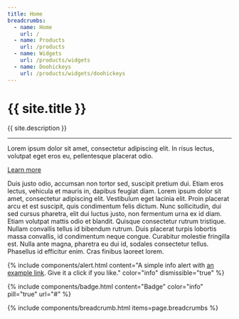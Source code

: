 ```yaml
---
title: Home
breadcrumbs:
  - name: Home
    url: /
  - name: Products
    url: /products
  - name: Widgets
    url: /products/widgets
  - name: Doohickeys
    url: /products/widgets/doohickeys
---
```


<div class="jumbotron">
  <h1 class="display-4">{{ site.title }}</h1>
  <p class="lead">{{ site.description }}</p>
  <hr class="my-4">
  <p>Lorem ipsum dolor sit amet, consectetur adipiscing elit. In risus lectus, volutpat eget eros eu, pellentesque placerat odio.</p>
  <a class="btn btn-primary btn-lg" href="{{ '/about' | prepend: site.baseurl }}">Learn more</a>
</div>

Duis justo odio, accumsan non tortor sed, suscipit pretium dui. Etiam eros lectus, vehicula et mauris in, dapibus feugiat diam. Lorem ipsum dolor sit amet, consectetur adipiscing elit. Vestibulum eget lacinia elit. Proin placerat arcu et est suscipit, quis condimentum felis dictum. Nunc sollicitudin, dui sed cursus pharetra, elit dui luctus justo, non fermentum urna ex id diam. Etiam volutpat mattis odio et blandit. Quisque consectetur rutrum tristique. Nullam convallis tellus id bibendum rutrum. Duis placerat turpis lobortis massa convallis, id condimentum neque congue. Curabitur molestie fringilla est. Nulla ante magna, pharetra eu dui id, sodales consectetur tellus. Phasellus id efficitur enim. Cras finibus laoreet lorem.

{% include components/alert.html
  content="A simple info alert with <a href='#' class='alert-link'>an example link</a>. Give it a click if you like."
  color="info"
  dismissible="true"
%}

{% include components/badge.html
  content="Badge"
  color="info"
  pill="true"
  url="#"
%}

{% include components/breadcrumb.html
  items=page.breadcrumbs
%}
